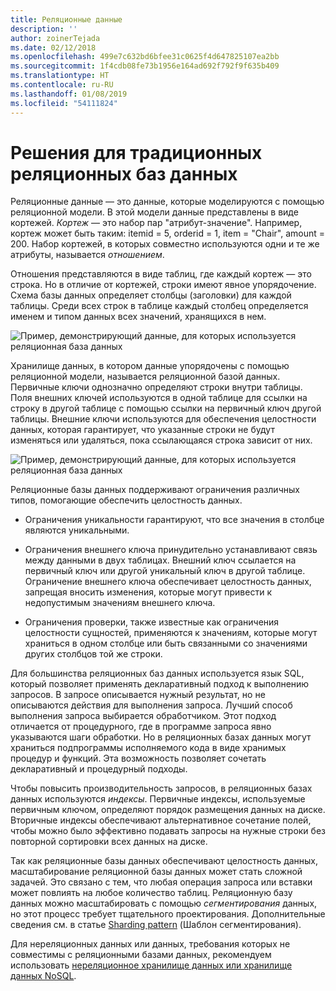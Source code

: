 ```yaml
---
title: Реляционные данные
description: ''
author: zoinerTejada
ms.date: 02/12/2018
ms.openlocfilehash: 499e7c632bd6bfee31c0625f4d647825107ea2bb
ms.sourcegitcommit: 1f4cdb08fe73b1956e164ad692f792f9f635b409
ms.translationtype: HT
ms.contentlocale: ru-RU
ms.lasthandoff: 01/08/2019
ms.locfileid: "54111824"
---
```

# <a name="traditional-relational-database-solutions"></a>Решения для традиционных реляционных баз данных

Реляционные данные — это данные, которые моделируются с помощью реляционной модели. В этой модели данные представлены в виде кортежей. *Кортеж* — это набор пар "атрибут-значение". Например, кортеж может быть таким: itemid = 5, orderid = 1, item = "Chair", amount = 200. Набор кортежей, в которых совместно используются одни и те же атрибуты, называется *отношением*.

Отношения представляются в виде таблиц, где каждый кортеж — это строка. Но в отличие от кортежей, строки имеют явное упорядочение. Схема базы данных определяет столбцы (заголовки) для каждой таблицы. Среди всех строк в таблице каждый столбец определяется именем и типом данных всех значений, хранящихся в нем.

![Пример, демонстрирующий данные, для которых используется реляционная база данных](../images/example-relational.png)

Хранилище данных, в котором данные упорядочены с помощью реляционной модели, называется реляционной базой данных. Первичные ключи однозначно определяют строки внутри таблицы. Поля внешних ключей используются в одной таблице для ссылки на строку в другой таблице с помощью ссылки на первичный ключ другой таблицы. Внешние ключи используются для обеспечения целостности данных, которая гарантирует, что указанные строки не будут изменяться или удаляться, пока ссылающаяся строка зависит от них.

![Пример, демонстрирующий данные, для которых используется реляционная база данных](../images/example-relational2.png)

Реляционные базы данных поддерживают ограничения различных типов, помогающие обеспечить целостность данных.

- Ограничения уникальности гарантируют, что все значения в столбце являются уникальными.

- Ограничения внешнего ключа принудительно устанавливают связь между данными в двух таблицах. Внешний ключ ссылается на первичный ключ или другой уникальный ключ в другой таблице. Ограничение внешнего ключа обеспечивает целостность данных, запрещая вносить изменения, которые могут привести к недопустимым значениям внешнего ключа.

- Ограничения проверки, также известные как ограничения целостности сущностей, применяются к значениям, которые могут храниться в одном столбце или быть связанными со значениями других столбцов той же строки.

Для большинства реляционных баз данных используется язык SQL, который позволяет применять декларативный подход к выполнению запросов. В запросе описывается нужный результат, но не описываются действия для выполнения запроса. Лучший способ выполнения запроса выбирается обработчиком. Этот подход отличается от процедурного, где в программе запроса явно указываются шаги обработки. Но в реляционных базах данных могут храниться подпрограммы исполняемого кода в виде хранимых процедур и функций. Эта возможность позволяет сочетать декларативный и процедурный подходы.

Чтобы повысить производительность запросов, в реляционных базах данных используются *индексы*. Первичные индексы, используемые первичным ключом, определяют порядок размещения данных на диске. Вторичные индексы обеспечивают альтернативное сочетание полей, чтобы можно было эффективно подавать запросы на нужные строки без повторной сортировки всех данных на диске.

Так как реляционные базы данных обеспечивают целостность данных, масштабирование реляционной базы данных может стать сложной задачей. Это связано с тем, что любая операция запроса или вставки может повлиять на любое количество таблиц. Реляционную базу данных можно масштабировать с помощью *сегментирования* данных, но этот процесс требует тщательного проектирования. Дополнительные сведения см. в статье [Sharding pattern](../../patterns/sharding.md) (Шаблон сегментирования).

Для нереляционных данных или данных, требования которых не совместимы с реляционными базами данных, рекомендуем использовать [нереляционное хранилище данных или хранилище данных NoSQL](../big-data/non-relational-data.md).
